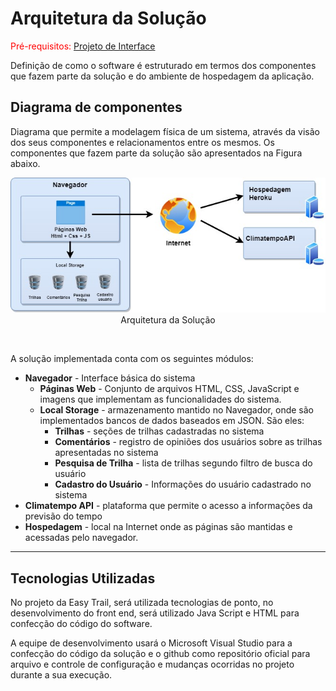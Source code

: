 # Arquitetura da Solução

<span style="color:red">Pré-requisitos: <a href="04-Projeto de Interface.md"> Projeto de Interface</a></span>

Definição de como o software é estruturado em termos dos componentes que fazem parte da solução e do ambiente de hospedagem da aplicação.

## Diagrama de componentes

Diagrama que permite a modelagem física de um sistema, através da visão dos seus componentes e relacionamentos entre os mesmos. Os componentes que fazem parte da solução são apresentados na Figura abaixo.

<center>

![Diagrama de Componentes](img/ArquiteturaSistema.jpg) Arquitetura da Solução
</center>
<br>

A solução implementada conta com os seguintes módulos:
- **Navegador** - Interface básica do sistema  
  - **Páginas Web** - Conjunto de arquivos HTML, CSS, JavaScript e imagens que implementam as funcionalidades do sistema.
   - **Local Storage** - armazenamento mantido no Navegador, onde são implementados bancos de dados baseados em JSON. São eles: 
     - **Trilhas** - seções de trilhas cadastradas no sistema 
     - **Comentários** - registro de opiniões dos usuários sobre as trilhas apresentadas no sistema
     - **Pesquisa de Trilha** - lista de trilhas segundo filtro de busca do usuário
     - **Cadastro do Usuário** - Informações do usuário cadastrado no sistema
 - **Climatempo API** - plataforma que permite o acesso a informações da previsão do tempo
 - **Hospedagem** - local na Internet onde as páginas são mantidas e acessadas pelo navegador. 

<hr>

## Tecnologias Utilizadas

No projeto da Easy Trail, será utilizada tecnologias de ponto, no desenvolvimento do front end, será utilizado Java Script e HTML para confecção do código do software.

A equipe de desenvolvimento usará o Microsoft Visual Studio para a confecção do código da solução e o github como repositório oficial para arquivo e controle de configuração e mudanças ocorridas no projeto durante a sua execução. 

